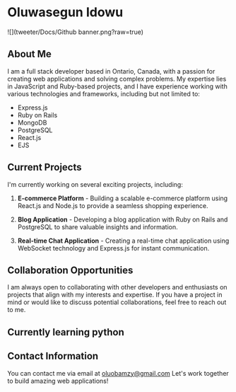 # Oluwasegun Idowu

![](tweeter/Docs/Github banner.png?raw=true)

## About Me

I am a full stack developer based in Ontario, Canada, with a passion for creating web applications and solving complex problems. My expertise lies in JavaScript and Ruby-based projects, and I have experience working with various technologies and frameworks, including but not limited to:

- Express.js
- Ruby on Rails
- MongoDB
- PostgreSQL
- React.js
- EJS

## Current Projects

I'm currently working on several exciting projects, including:

1. **E-commerce Platform** - Building a scalable e-commerce platform using React.js and Node.js to provide a seamless shopping experience.

2. **Blog Application** - Developing a blog application with Ruby on Rails and PostgreSQL to share valuable insights and information.

3. **Real-time Chat Application** - Creating a real-time chat application using WebSocket technology and Express.js for instant communication.

## Collaboration Opportunities

I am always open to collaborating with other developers and enthusiasts on projects that align with my interests and expertise. If you have a project in mind or would like to discuss potential collaborations, feel free to reach out to me.

## Currently learning python

## Contact Information

You can contact me via email at [oluobamzy@gmail.com](mailto:oluobamzy@gmail.com) Let's work together to build amazing web applications!


<!--
**oluobamzy/oluobamzy** is a ✨ _special_ ✨ repository because its `README.md` (this file) appears on your GitHub profile.

Here are some ideas to get you started:

- 🔭 I’m currently working on ...
- 🌱 I’m currently learning ...
- 👯 I’m looking to collaborate on ...
- 🤔 I’m looking for help with ...
- 💬 Ask me about ...
- 📫 How to reach me: ...
- 😄 Pronouns: ...
- ⚡ Fun fact: ...
-->
